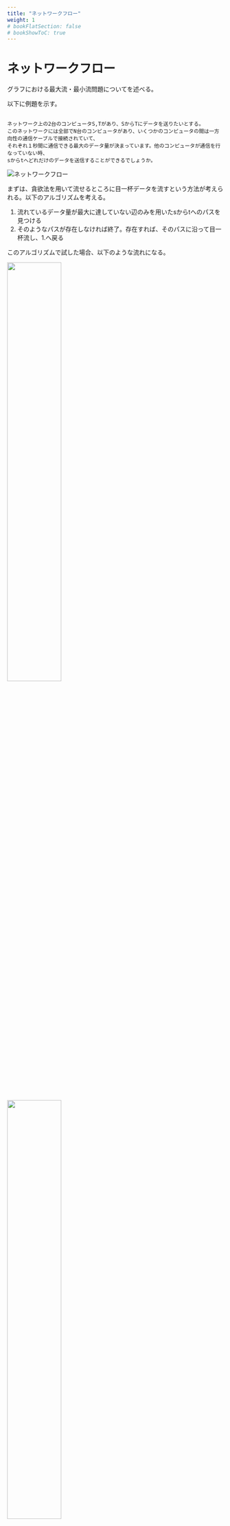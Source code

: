 ```yaml
---
title: "ネットワークフロー"
weight: 1
# bookFlatSection: false
# bookShowToC: true
---
```


# ネットワークフロー

グラフにおける最大流・最小流問題についてを述べる。

以下に例題を示す。

```

ネットワーク上の2台のコンピュータS,Tがあり、SからTにデータを送りたいとする。
このネットワークには全部でN台のコンピュータがあり、いくつかのコンピュータの間は一方向性の通信ケーブルで接続されていて、
それぞれ１秒間に通信できる最大のデータ量が決まっています。他のコンピュータが通信を行なっていない時、
sからtへどれだけのデータを送信することができるでしょうか。

```

![ネットワークフロー](/img/procon/networkflow1.png)

まずは、貪欲法を用いて流せるところに目一杯データを流すという方法が考えられる。以下のアルゴリズムを考える。

1. 流れているデータ量が最大に達していない辺のみを用いたsからtへのパスを見つける
2. そのようなパスが存在しなければ終了。存在すれば、そのパスに沿って目一杯流し、1.へ戻る

このアルゴリズムで試した場合、以下のような流れになる。

<img src="/img/procon/networkflow2.png" width=50%>

<img src="/img/procon/networkflow3.png" width=50%>

これが最適なのか？というと、実はもっと最適な方法があり、以下の通りである。

<img src="/img/procon/networkflow4.png" width=50%>

最初の貪欲法では最適解を導けないという事だろうか。

ここで、最適解と貪欲法で導いた解との、各辺におけるフローの差をとると以下の通りになる。

<img src="/img/procon/networkflow5.png" width=50%>

この図から、最適解は貪欲法で求めた解から更に一部のフローを押し戻す(図中の-1の辺)形で、新たにフローを足していると見ることができる。

ここで、先程のアルゴリズムを改良し、以下のように考えてみよう。

1. 流れているデータ量が最大に達していない辺、またはすでにデータが流れている辺の逆辺を用いたsからtへのパスを見つける
2. そのようなパスが存在しなければ終了。存在すれば、そのパスに沿って目一杯流し、1.へ戻る

これを最初の貪欲法で求めた状態から適用すると、s→2→1→3→tと大きさ1のフローを流せば最適解になる。(2→1は逆辺)

このアルゴリズムをコードで実装した例を以下に記載する。

```python
INF=float("inf")

class edge:
    def __init__(self,to,cap,rev):
            self.to=to
            self.cap=cap
            self.rev=rev

#頂点の数
V=0

#グラフ
G=[]
#DFSですでに使われたかのフラグ
used=[]

#初期化
def init(v):
    global G
    global used
    G=[[] for _ in range(v)]
    used=[False for _ in range(v)]

#fromからtoへ向かう容量capの辺をグラフに追加する
def add_edge(from_v,to_v,cap):
    global G
    #from->toの容量capの辺,逆辺はto->fromの辺
    G[from_v].append(edge(to_v,cap,len(G[to_v])))
    G[to_v].append(edge(from_v,0,len(G[from_v])-1))


#増加パスをDFSで探す
def dfs(v,t,f):
    global G
    global used
    print(v,t,f,used)
    if(v==t):
        return f
    used[v]=True
    for i in range(len(G[v])):
        e=G[v][i]
        if(not used[e.to] and e.cap > 0):
            d = dfs(e.to,t,min(f,e.cap))
            if(d>0):
                e.cap-=d
                G[e.to][e.rev].cap+=d
                return d
    return 0

#sからtへの最大流を求める
def max_flow(s,t):
    global used
    flow=0
    while True:
        used=[False for _ in range(V)]
        f=dfs(s,t,INF)
        print(flow,f)
        if(f==0):
            return flow
        flow+=f

#初期化
V=5
init(V)

#入力(辺)
add_edge(0,1,10)
add_edge(0,2,2)
add_edge(1,2,6)
add_edge(1,3,6)
add_edge(3,2,3)
add_edge(2,4,5)
add_edge(3,4,8)

#実行
ans=max_flow(0,4)
print(ans)
```

実行結果

```
11
```